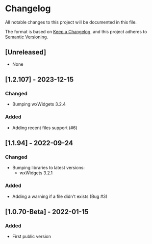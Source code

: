 # Changelog
All notable changes to this project will be documented in this file.

The format is based on [Keep a Changelog](https://keepachangelog.com/en/1.0.0/),
and this project adheres to [Semantic Versioning](https://semver.org/spec/v2.0.0.html).

## [Unreleased]

- None

## [1.2.107] - 2023-12-15

### Changed

- Bumping wxWidgets 3.2.4

### Added

- Adding recent files support (#6)

## [1.1.94] - 2022-09-24

### Changed

 - Bumping libraries to latest versions:
   - wxWidgets 3.2.1

### Added

 - Adding a warning if a file didn't exists (Bug #3)

## [1.0.70-Beta] - 2022-01-15

### Added

- First public version

